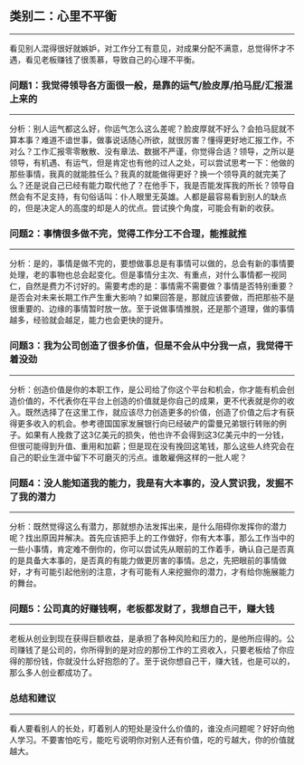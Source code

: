 ## 类别二：心里不平衡

---

看见别人混得很好就嫉妒，对工作分工有意见，对成果分配不满意，总觉得怀才不遇，看见老板赚钱了很羡慕，导致自己的心理不平衡。

### 

### 问题1：我觉得领导各方面很一般，是靠的运气/脸皮厚/拍马屁/汇报混上来的

---

分析：别人运气都这么好，你运气怎么这么差呢？脸皮厚就不好么？会拍马屁就不算本事？难道不谙世事，做事说话随心所欲，就很厉害？懂得更好地汇报工作，不对么？工作汇报零零散散、没有章法、数据不严谨，你觉得合适？领导，之所以是领导，有机遇、有运气，但是肯定也有他的过人之处，可以尝试思考一下：他做的那些事情，我真的就能胜任么？我真的就能做得更好？换一个领导真的就完美了么？还是说自己已经有能力取代他了？在他手下，我是否能发挥我的所长？领导自然会有不足支持，有句俗话叫：仆人眼里无英雄。人都是最容易看到别人的缺点的，但是决定人的高度的却是人的优点。尝试换个角度，可能会有新的收获。

### 

### 问题2：事情很多做不完，觉得工作分工不合理，能推就推

---

分析：是的，事情是做不完的，要想做事总是有事情可以做的，总会有新的事情要处理，老的事物也总会起变化。但是事情分主次、有重点，对什么事情都一视同仁，自然是费力不讨好的。需要考虑的是：事情需不需要做？事情是否特别重要？是否会对未来长期工作产生重大影响？如果回答是，那就应该要做，而把那些不是很重要的、边缘的事情暂时放一放。至于说做事情推脱，还是那个道理，做的事情越多，经验就会越足，能力也会更快的提升。

### 

### 问题3：我为公司创造了很多价值，但是不会从中分我一点，我觉得干着没劲

---

分析：创造价值是你的本职工作，是公司给了你这个平台和机会，你才能有机会创造价值的，不代表你在平台上创造的价值就是你自己的成果，更不代表就是你的收入。既然选择了在这里工作，就应该尽力创造更多的价值，创造了价值之后才有获得更多收入的机会。参考德国国家发展银行向已经破产的雷曼兄弟银行转账的例子。如果有人挽救了这3亿美元的损失，他也许不会得到这3亿美元中的一分钱，但很可能得到升值、重用和加薪；但是现在没有挽回这笔钱，那么这些人终究会在自己的职业生涯中留下不可磨灭的污点。谁敢雇佣这样的一批人呢？



### 问题4：没人能知道我的能力，我是有大本事的，没人赏识我，发掘不了我的潜力

---

分析：既然觉得这么有潜力，那就想办法发挥出来，是什么阻碍你发挥你的潜力呢？找出原因并解决。首先应该把手上的工作做好，你有大本事，那么工作当中的一些小事情，肯定难不倒你的，你可以尝试先从眼前的工作着手，确认自己是否真的是具备大本事的，是否真的有能力做更厉害的事情。总之，先把眼前的事情做好，才有可能引起他别的注意，才有可能有人来挖掘你的潜力，才有给你施展能力的舞台。



### 问题5：公司真的好赚钱啊，老板都发财了，我想自己干，赚大钱

---

老板从创业到现在获得巨额收益，是承担了各种风险和压力的，是他所应得的。公司赚钱了是公司的，你所得到的是对应的那份工作的工资收入，只要老板给了你应得的那份钱，你就没什么好抱怨的了。至于说你想自己干，赚大钱，也是可以的，那么多人创业都成功了。



### 总结和建议

---

看人要看别人的长处，盯着别人的短处是没什么价值的，谁没点问题呢？好好向他人学习。不要害怕吃亏，能吃亏说明你对别人还有价值，吃的亏越大，你的价值就越大。


